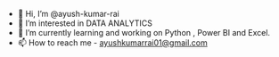 - 👋 Hi, I’m @ayush-kumar-rai
- 👀 I’m interested in DATA ANALYTICS
- 🌱 I’m currently learning and working on Python , Power BI and Excel.
- 📫 How to reach me - ayushkumarrai01@gmail.com

<!---
ayush-kumar-rai/ayush-kumar-rai is a ✨ special ✨ repository because its `README.md` (this file) appears on your GitHub profile.
You can click the Preview link to take a look at your changes.
--->
